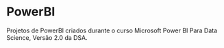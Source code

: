 # PowerBI
Projetos de PowerBI criados durante o curso Microsoft Power BI Para Data Science, Versão 2.0 da DSA.
